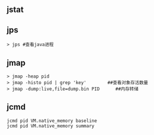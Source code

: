## jstat


## jps
```
> jps #查看java进程
```


## jmap

```
> jmap -heap pid
> jmap -histo pid | grep 'key'        ##查看对象存活数量
> jmap -dump:live,file=dump.bin PID      ##内存转储   
```


## jcmd

```
jcmd pid VM.native_memory baseline
jcmd pid VM.native_memory summary

```